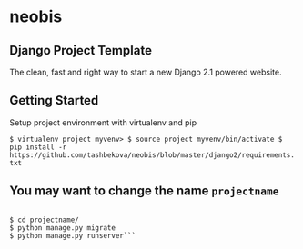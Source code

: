 # neobis
## Django Project Template
The clean, fast and right way to start a new Django 2.1 powered website.
## Getting Started
Setup project environment with virtualenv and pip

`$ virtualenv project myvenv>
$ source project myvenv/bin/activate
$ pip install -r https://github.com/tashbekova/neobis/blob/master/django2/requirements.txt `

## You may want to change the name `projectname`

```$ django-admin startproject --template https://github.com/tashbekova/neobis/tree/master/django2 projectname

$ cd projectname/
$ python manage.py migrate
$ python manage.py runserver```
